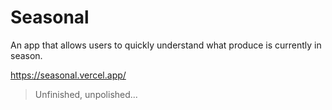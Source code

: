 # Seasonal

An app that allows users to quickly understand what produce is currently in season.

https://seasonal.vercel.app/

> Unfinished, unpolished...